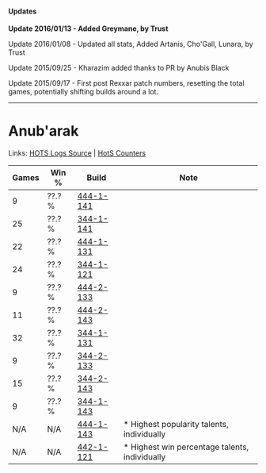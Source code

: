 #### Updates
**Update 2016/01/13 - Added Greymane, by Trust**

Update 2016/01/08 - Updated all stats, Added Artanis, Cho'Gall, Lunara, by Trust

Update 2015/09/25 - Kharazim added thanks to PR by Anubis Black

Update 2015/09/17 - First post Rexxar patch numbers, resetting the total games, potentially shifting builds around a lot.

***

# Anub'arak

Links: [HOTS Logs Source](https://www.hotslogs.com/Sitewide/HeroDetails?Hero=Anub'arak) | [HotS Counters](http://hotscounters.com/#/hero/Anub'arak)

Games  | Win %  | Build     | Note
-----  | -----  | -----     | ----
9      | ??.? % | [444-1-141](http://www.heroesfire.com/hots/talent-calculator/anubarak#t5gr) | 
25     | ??.? % | [344-1-141](http://www.heroesfire.com/hots/talent-calculator/anubarak#pHXr) | 
22     | ??.? % | [444-1-131](http://www.heroesfire.com/hots/talent-calculator/anubarak#t5gh) | 
24     | ??.? % | [344-1-121](http://www.heroesfire.com/hots/talent-calculator/anubarak#pHXX) | 
9      | ??.? % | [444-2-133](http://www.heroesfire.com/hots/talent-calculator/anubarak#t5wL) | 
11     | ??.? % | [444-2-143](http://www.heroesfire.com/hots/talent-calculator/anubarak#t5wV) | 
32     | ??.? % | [344-1-131](http://www.heroesfire.com/hots/talent-calculator/anubarak#pHXh) | 
9      | ??.? % | [344-2-133](http://www.heroesfire.com/hots/talent-calculator/anubarak#pHnL) | 
15     | ??.? % | [344-2-143](http://www.heroesfire.com/hots/talent-calculator/anubarak#pHnV) | 
9      | ??.? % | [344-1-143](http://www.heroesfire.com/hots/talent-calculator/anubarak#pHXt) | 
N/A    | N/A    | [444-1-143](http://www.heroesfire.com/hots/talent-calculator/anubarak#t5gt) | * Highest popularity talents, individually
N/A    | N/A    | [442-1-121](http://www.heroesfire.com/hots/talent-calculator/anubarak#t0o1) | * Highest win percentage talents, individually
